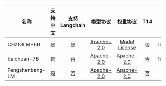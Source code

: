 |名称|支持中文|支持Langchain|模型协议|权重协议|T14|架构|
|----|:-------------:|:---------:|:-------:|:-------:|:-------:|:-------:|
|CHatGLM-6B|是|是|[Apache-2.0](https://github.com/THUDM/ChatGLM-6B)|[Model License](https://huggingface.co/THUDM/chatglm-6b)|否|Transformer|
|baichuan-7B|是|否|[Apache-2.0](https://github.com/baichuan-inc/baichuan-7B)|[Apache-2.0](https://huggingface.co/baichuan-inc/baichuan-7B)|否|Transformer|
|Fengshenbang-LM|是|否|[Apache-2.0](https://github.com/IDEA-CCNL/Fengshenbang-LM)|[Apache-2.0](https://huggingface.co/IDEA-CCNL/Erlangshen-MegatronBert-1.3B)|否|BERT|
